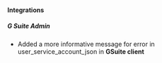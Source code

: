 
#### Integrations
##### G Suite Admin
- Added a more informative message for error in user_service_account_json in **GSuite client**

